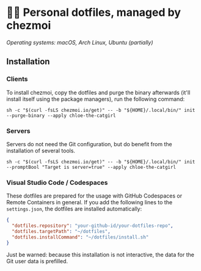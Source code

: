 # 👩‍💻 Personal dotfiles, managed by chezmoi

_Operating systems: macOS, Arch Linux, Ubuntu (partially)_

## Installation

### Clients

To install chezmoi, copy the dotfiles and purge the binary afterwards (it'll install itself using
the package managers), run the following command:

```shell
sh -c "$(curl -fsLS chezmoi.io/get)" -- -b "${HOME}/.local/bin/" init --purge-binary --apply chloe-the-catgirl
```

### Servers

Servers do not need the Git configuration, but do benefit from the installation of several tools.

```shell
sh -c "$(curl -fsLS chezmoi.io/get)" -- -b "${HOME}/.local/bin/" init --promptBool "Target is server=true" --apply chloe-the-catgirl
```

### Visual Studio Code / Codespaces

These dotfiles are prepared for the usage with GitHub Codespaces or Remote Containers
in general. If you add the following lines to the `settings.json`, the dotfiles are installed
automatically:

```json
{
  "dotfiles.repository": "your-github-id/your-dotfiles-repo",
  "dotfiles.targetPath": "~/dotfiles",
  "dotfiles.installCommand": "~/dotfiles/install.sh"
}
```

Just be warned: because this installation is not interactive, the data for the Git user data
is prefilled.
